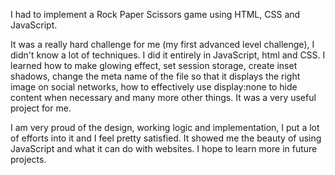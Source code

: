 I had to implement a Rock Paper Scissors game using HTML, CSS and JavaScript. 

It was a really hard challenge for me (my first advanced level challenge), I didn't know a lot of techniques. I did it entirely in JavaScript, html and CSS. I learned how to make glowing effect, set session storage, create inset shadows, change the meta name of the file so that it displays the right image on social networks, how to effectively use display:none to hide content when necessary and many more other things. It was a very useful project for me.

I am very proud of the design, working logic and implementation, I put a lot of efforts into it and I feel pretty satisfied. It showed me the beauty of using JavaScript and what it can do with websites. I hope to learn more in future projects.